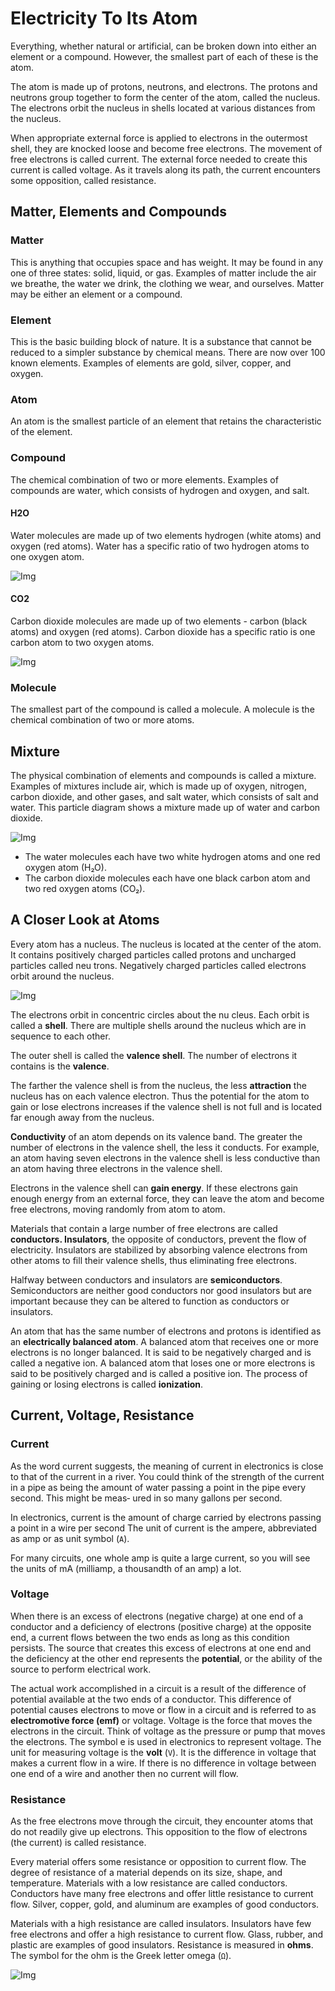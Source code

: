 # Electricity To Its Atom

Everything, whether natural or artificial, can be broken down into either an element or a compound. 
However, the smallest part of each of these is the atom.

The atom is made up of protons, neutrons, and electrons. The protons and neutrons group together 
to form the center of the atom, called the nucleus. The electrons orbit the nucleus in shells located 
at various distances from the nucleus.

When appropriate external force is applied to electrons in the outermost shell, they are knocked 
loose and become free electrons. The movement of free electrons is called current. The external 
force needed to create this current is called voltage. As it travels along its path, the current 
encounters some opposition, called resistance.

## Matter, Elements and Compounds

### Matter

This is anything that occupies space and has weight. It may be found in any one of three states: solid, 
liquid, or gas. Examples of matter include the air we breathe, the water we drink, the clothing we 
wear, and ourselves. Matter may be either an element or a compound.

### Element

This is the basic building block of nature. It is a substance that cannot be reduced to a simpler 
substance by chemical means. There are now over 100 known elements. Examples of elements are 
gold, silver, copper, and oxygen.

### Atom

An atom is the smallest particle of an element that retains the characteristic of the element.

### Compound

The chemical combination of two or more elements. Examples of compounds are water, which 
consists of hydrogen and oxygen, and salt.

#### H2O

Water molecules are made up of two elements hydrogen (white atoms) and oxygen (red atoms).
Water has a specific ratio of two hydrogen atoms to one oxygen atom.

![Img](./static/atoms_h2o.png)

#### CO2

Carbon dioxide molecules are made up of two elements - carbon (black atoms) and oxygen (red atoms).
Carbon dioxide has a specific ratio is one carbon atom to two oxygen atoms.

![Img](./static/atoms_co2.png)

### Molecule

The smallest part of the compound is called a molecule. A molecule is the chemical combination of 
two or more atoms.

## Mixture

The physical combination of elements and compounds is called a mixture. Examples of mixtures 
include air, which is made up of oxygen, nitrogen, carbon dioxide, and other gases, and salt water, 
which consists of salt and water.
This particle diagram shows a mixture made up of water and 
carbon dioxide.

![Img](./static/atoms_mixture.png)

- The water molecules each have two white hydrogen atoms and one red oxygen atom (H₂O).
- The carbon dioxide molecules each have one black carbon atom and two red oxygen atoms (CO₂).

## A Closer Look at Atoms

Every atom has a nucleus. The nucleus is located at the center of the atom. It contains positively charged particles called protons 
and uncharged particles called neu trons. Negatively charged particles called electrons orbit around the nucleus.

![Img](./static/atom.png)

The electrons orbit in concentric circles about the nu cleus. Each orbit is called a **shell**. There are multiple shells around the 
nucleus which are in sequence to each other.

The outer shell is called the **valence shell**. The number of electrons it contains is the **valence**.

The farther the valence shell is from the nucleus, the less **attraction** the nucleus has on each valence 
electron. Thus the potential for the atom to gain or lose electrons increases if the valence shell is not 
full and is located far enough away from the nucleus.

**Conductivity** of an atom depends on its valence band. The greater the number of electrons in the 
valence shell, the less it conducts. For example, an atom having seven electrons in the valence shell 
is less conductive than an atom having three electrons in the valence shell.

Electrons in the valence shell can **gain energy**. If these electrons gain enough energy from an 
external force, they can leave the atom and become free electrons, moving randomly from atom to 
atom.

Materials that contain a large number of free electrons are called **conductors. Insulators**, the 
opposite of conductors, prevent the flow of electricity. Insulators are stabilized by absorbing valence 
electrons from other atoms to fill their valence shells, thus eliminating free electrons.

Halfway between conductors and insulators are **semiconductors**. Semiconductors are neither good 
conductors nor good insulators but are important because they can be altered to function as 
conductors or insulators.

An atom that has the same number of electrons and protons is identified as an **electrically balanced 
atom**. A balanced atom that receives one or more electrons is no longer balanced. It is said to be 
negatively charged and is called a negative ion. A balanced atom that loses one or more electrons is 
said to be positively charged and is called a positive ion. The process of gaining or losing electrons is 
called **ionization**.

## Current, Voltage, Resistance

### Current 

As the word current suggests, the meaning of current in electronics is close to that of the current in a 
river. You could think of the strength of the current in a pipe as being the amount of water passing a 
point in the pipe every second. This might be meas‐ ured in so many gallons per second. 

In electronics, current is the amount of charge carried by electrons passing a point in a wire per second
The unit of current is the ampere, abbreviated as amp or as unit symbol (`A`).

For many circuits, one whole amp is quite a large current, so you will see the units of mA (milliamp, a 
thousandth of an amp) a lot. 

### Voltage 

When there is an excess of electrons (negative charge) at one end of a conductor and a deficiency of 
electrons (positive charge) at the opposite end, a current flows between the two ends as long as this 
condition persists. The source that creates this excess of electrons at one end and the deficiency at 
the other end represents the **potential**, or the ability of the source to perform electrical work.

The actual work accomplished in a circuit is a result of the difference of potential available at the 
two ends of a conductor. This difference of potential causes electrons to move or flow in a circuit
and is referred to as **electromotive force (emf)** or voltage. Voltage is the force that moves the 
electrons in the circuit. Think of voltage as the pressure or pump that moves the electrons. 
The symbol e is used in electronics to represent voltage. The unit for measuring voltage is the **volt** (`V`).
It is the difference in voltage that makes a current flow in a wire. If there is no difference in voltage 
between one end of a wire and another then no current will flow.

### Resistance 

As the free electrons move through the circuit, they encounter atoms that do not readily give up 
electrons. This opposition to the flow of electrons (the current) is called resistance.

Every material offers some resistance or opposition to current flow. The degree of resistance of a 
material depends on its size, shape, and temperature. Materials with a low resistance are called 
conductors. Conductors have many free electrons and offer little resistance to current flow. Silver, 
copper, gold, and aluminum are examples of good conductors.

Materials with a high resistance are called insulators. Insulators have few free electrons and offer a 
high resistance to current flow. Glass, rubber, and plastic are examples of good insulators.
Resistance is measured in **ohms**. The symbol for the ohm is the Greek letter omega (`Ω`).

![Img](./static/current_voltage_resistance.png)
